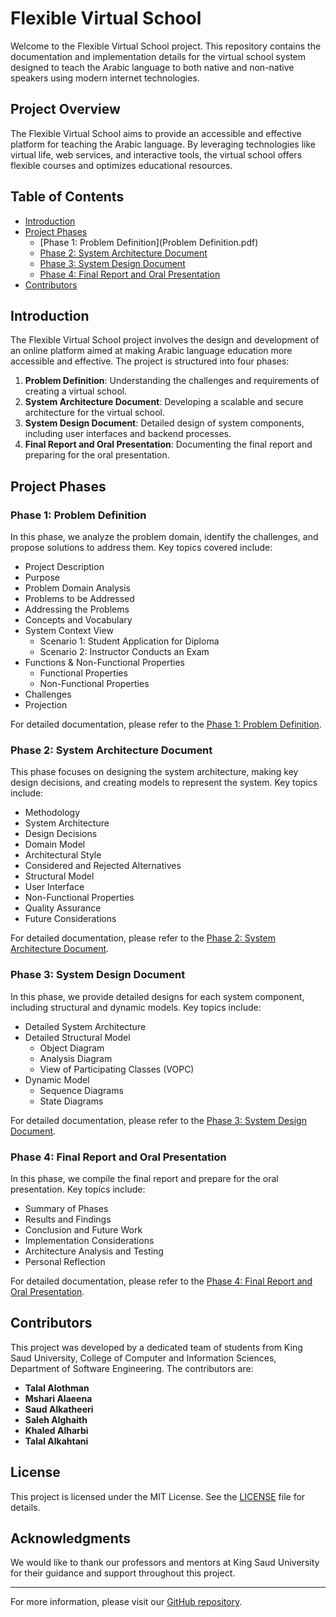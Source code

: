 # Flexible Virtual School

Welcome to the Flexible Virtual School project. This repository contains the documentation and implementation details for the virtual school system designed to teach the Arabic language to both native and non-native speakers using modern internet technologies.

## Project Overview

The Flexible Virtual School aims to provide an accessible and effective platform for teaching the Arabic language. By leveraging technologies like virtual life, web services, and interactive tools, the virtual school offers flexible courses and optimizes educational resources.

## Table of Contents

- [Introduction](#introduction)
- [Project Phases](#project-phases)
  - [Phase 1: Problem Definition](Problem Definition.pdf)
  - [Phase 2: System Architecture Document](docs/SystemArchitectureDocument.pdf)
  - [Phase 3: System Design Document](docs/SystemDesignDocument.pdf)
  - [Phase 4: Final Report and Oral Presentation](docs/FinalReportAndOralPresentation.pdf)
- [Contributors](#contributors)

## Introduction

The Flexible Virtual School project involves the design and development of an online platform aimed at making Arabic language education more accessible and effective. The project is structured into four phases:

1. **Problem Definition**: Understanding the challenges and requirements of creating a virtual school.
2. **System Architecture Document**: Developing a scalable and secure architecture for the virtual school.
3. **System Design Document**: Detailed design of system components, including user interfaces and backend processes.
4. **Final Report and Oral Presentation**: Documenting the final report and preparing for the oral presentation.

## Project Phases

### Phase 1: Problem Definition

In this phase, we analyze the problem domain, identify the challenges, and propose solutions to address them. Key topics covered include:

- Project Description
- Purpose
- Problem Domain Analysis
- Problems to be Addressed
- Addressing the Problems
- Concepts and Vocabulary
- System Context View
  - Scenario 1: Student Application for Diploma
  - Scenario 2: Instructor Conducts an Exam
- Functions & Non-Functional Properties
  - Functional Properties
  - Non-Functional Properties
- Challenges
- Projection

For detailed documentation, please refer to the [Phase 1: Problem Definition](docs/ProblemDefinition.pdf).

### Phase 2: System Architecture Document

This phase focuses on designing the system architecture, making key design decisions, and creating models to represent the system. Key topics include:

- Methodology
- System Architecture
- Design Decisions
- Domain Model
- Architectural Style
- Considered and Rejected Alternatives
- Structural Model
- User Interface
- Non-Functional Properties
- Quality Assurance
- Future Considerations

For detailed documentation, please refer to the [Phase 2: System Architecture Document](docs/SystemArchitectureDocument.pdf).

### Phase 3: System Design Document

In this phase, we provide detailed designs for each system component, including structural and dynamic models. Key topics include:

- Detailed System Architecture
- Detailed Structural Model
  - Object Diagram
  - Analysis Diagram
  - View of Participating Classes (VOPC)
- Dynamic Model
  - Sequence Diagrams
  - State Diagrams

For detailed documentation, please refer to the [Phase 3: System Design Document](docs/SystemDesignDocument.pdf).

### Phase 4: Final Report and Oral Presentation

In this phase, we compile the final report and prepare for the oral presentation. Key topics include:

- Summary of Phases
- Results and Findings
- Conclusion and Future Work
- Implementation Considerations
- Architecture Analysis and Testing
- Personal Reflection

For detailed documentation, please refer to the [Phase 4: Final Report and Oral Presentation](docs/FinalReportAndOralPresentation.pdf).

## Contributors

This project was developed by a dedicated team of students from King Saud University, College of Computer and Information Sciences, Department of Software Engineering. The contributors are:

- **Talal Alothman**
- **Mshari Alaeena**
- **Saud Alkatheeri**
- **Saleh Alghaith**
- **Khaled Alharbi**
- **Talal Alkahtani**


## License

This project is licensed under the MIT License. See the [LICENSE](LICENSE) file for details.

## Acknowledgments

We would like to thank our professors and mentors at King Saud University for their guidance and support throughout this project.

---

For more information, please visit our [GitHub repository](https://github.com/YourRepositoryLink).
